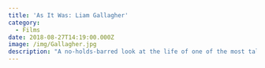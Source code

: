 ```yaml
---
title: 'As It Was: Liam Gallagher'
category:
  - Films
date: 2018-08-27T14:19:00.000Z
image: /img/Gallagher.jpg
description: "A no-holds-barred look at the life of one of the most talked-about and charismatic artists of his generation.\t\t\t\t\t\t"
---
```


